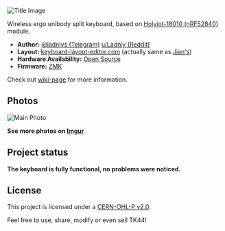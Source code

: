 ![Title Image](https://i.imgur.com/D2KuKwu.png)

Wireless ergo unibody split keyboard, based on [Holyiot-18010 (nRF52840)](http://www.holyiot.com/tp/2019042516322180424.pdf) module.

* __Author:__ [@ladniys (Telegram)](https://t.me/ladniys) [u/Ladniy (Reddit)](https://reddit.com/u/Ladniy)
* __Layout:__ [keyboard-layout-editor.com](http://www.keyboard-layout-editor.com/#/gists/4b6c2af67148f58ddd6c6b2976c4370f) (actually same as [Jian's](https://github.com/KGOH/Jian-Info))
* __Hardware Availability:__ [Open Source](https://github.com/Ladniy/TK44/releases/tag/v1.0.0)
* __Firmware:__ [ZMK](https://zmk.dev/)

Check out [wiki-page](https://github.com/Ladniy/TK44/wiki) for more information.

## Photos

![Main Photo](https://i.imgur.com/fLbH7DQ.jpg)

**See more photos on [Imgur](https://imgur.com/a/DaCdFm3)**

## Project status

**The keyboard is fully functional, no problems were noticed.**

## License

This project is licensed under a [CERN-OHL-P v2.0](https://ohwr.org/project/cernohl/wikis/Documents/CERN-OHL-version-2).

Feel free to use, share, modify or even sell TK44!
